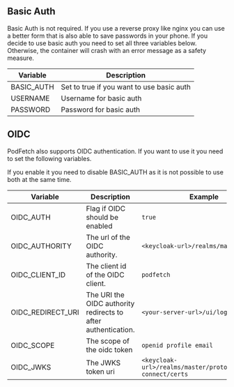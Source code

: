 ## Basic Auth
Basic Auth is not required. If you use a reverse proxy like nginx you can use a better form that is also able to save passwords in your phone.
If you decide to use basic auth you need to set all three variables below. Otherwise, the container will crash with an error message as a safety measure.

| Variable   | Description                                                                 |
|------------|-----------------------------------------------------------------------------|
| BASIC_AUTH | Set to true if you want to use basic auth                                   |
| USERNAME   | Username for basic auth                                                     |
| PASSWORD   | Password for basic auth                                                     |





## OIDC
PodFetch also supports OIDC authentication. If you want to use it you need to set the following variables.

If you enable it you need to disable BASIC_AUTH as it is not possible to use both at the same time.

| Variable          | Description                                                   | Example                                                      |
|-------------------|---------------------------------------------------------------|--------------------------------------------------------------|
| OIDC_AUTH         | Flag if OIDC should be enabled                                | `true`                                                       |
| OIDC_AUTHORITY    | The url of the OIDC authority.                                | `<keycloak-url>/realms/master`                               |
| OIDC_CLIENT_ID    | The client id of the OIDC client.                             | `podfetch`                                                   |
| OIDC_REDIRECT_URI | The URI the OIDC authority redirects to after authentication. | `<your-server-url>/ui/login`                                 |
| OIDC_SCOPE        | The scope of the oidc token                                   | `openid profile email`                                       |
| OIDC_JWKS         | The JWKS token uri                                            | `<keycloak-url>/realms/master/protocol/openid-connect/certs` |
